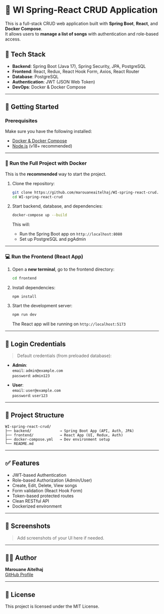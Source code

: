# 🎵 WI Spring-React CRUD Application

This is a full-stack CRUD web application built with **Spring Boot**, **React**, and **Docker Compose**.  
It allows users to **manage a list of songs** with authentication and role-based access.

## 🧰 Tech Stack

- **Backend**: Spring Boot (Java 17), Spring Security, JPA, PostgreSQL
- **Frontend**: React, Redux, React Hook Form, Axios, React Router
- **Database**: PostgreSQL
- **Authentication**: JWT (JSON Web Token)
- **DevOps**: Docker & Docker Compose

---

## 🚀 Getting Started

### Prerequisites

Make sure you have the following installed:

- [Docker & Docker Compose](https://docs.docker.com/compose/install/)
- [Node.js](https://nodejs.org/en) (v18+ recommended)

---

### 🐳 Run the Full Project with Docker

This is the **recommended** way to start the project.

1. Clone the repository:

   ```bash
   git clone https://github.com/marouaneaitelhaj/WI-spring-react-crud.git
   cd WI-spring-react-crud
   ```

2. Start backend, database, and dependencies:

   ```bash
   docker-compose up --build
   ```

   This will:
   - Run the Spring Boot app on `http://localhost:8080`
   - Set up PostgreSQL and pgAdmin

---

### 💻 Run the Frontend (React App)

1. Open a **new terminal**, go to the frontend directory:

   ```bash
   cd frontend
   ```

2. Install dependencies:

   ```bash
   npm install
   ```

3. Start the development server:

   ```bash
   npm run dev
   ```

   The React app will be running on `http://localhost:5173`

---

## 🔐 Login Credentials

> Default credentials (from preloaded database):

- **Admin**:  
  `email`: `admin@example.com`  
  `password`: `admin123`

- **User**:  
  `email`: `user@example.com`  
  `password`: `user123`

---

## 📁 Project Structure

```
WI-spring-react-crud/
├── backend/             → Spring Boot App (API, Auth, JPA)
├── frontend/            → React App (UI, Redux, Auth)
├── docker-compose.yml   → Dev environment setup
└── README.md
```

---

## ✅ Features

- JWT-based Authentication
- Role-based Authorization (Admin/User)
- Create, Edit, Delete, View songs
- Form validation (React Hook Form)
- Token-based protected routes
- Clean RESTful API
- Dockerized environment

---

## 📸 Screenshots

> Add screenshots of your UI here if needed.

---

## 🧑‍💻 Author

**Marouane Aitelhaj**  
[GitHub Profile](https://github.com/marouaneaitelhaj)

---

## 📝 License

This project is licensed under the MIT License.
